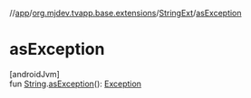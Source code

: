 //[app](../../../index.md)/[org.mjdev.tvapp.base.extensions](../index.md)/[StringExt](index.md)/[asException](as-exception.md)

# asException

[androidJvm]\
fun [String](https://kotlinlang.org/api/latest/jvm/stdlib/kotlin/-string/index.html).[asException](as-exception.md)(): [Exception](https://developer.android.com/reference/kotlin/java/lang/Exception.html)
